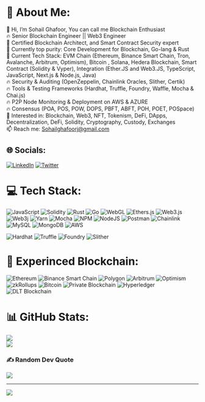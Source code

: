 # 💫 About Me:
👋 Hi, I’m Sohail Ghafoor, You can call me Blockchain Enthusiast<br>🔥 Senior Blockchain Engineer || Web3 Engineer <br>🚀 Certified Blockchain Architect, and Smart Contract Security expert <br>🚀 Currently top purity: Core Development for Blockchain, Go-lang & Rust <br>🌱 Current Tech Stack: EVM Chain (Ethereum, Binance Smart Chain, Tron, Avalanche, Arbitrum, Optimism), Bitcoin , Solana, Hedera Blockchain, Smart Contract (Solidity & Vyper), Integration (Ether.JS and Web3.JS, TypeScript, JavaScript, Next.js & Node.js, Java)<br>🔥 Security & Auditing (OpenZeppelin, Chainlink Oracles, Slither, Certik)<br>🔥 Tools & Testing Frameworks (Hardhat, Truffle, Foundry, Waffle, Mocha & Chai.js)<br>🔥 P2P Node Monitoring & Deployment on AWS & AZURE<br>🔥 Consensus (POA, POS, POW, DOPS, PBFT, ABFT, POH, POET, POSpace)<br>👀 Interested in: Blockchain, Web3, NFT, Tokenism, DeFi, DApps, Decentralization, DeFi, Solidity, Cryptography, Custody, Exchanges <br>📫 Reach me: Sohailghafoorj@gmail.com

## 🌐 Socials:
[![LinkedIn](https://img.shields.io/badge/LinkedIn-%230077B5.svg?logo=linkedin&logoColor=white)](https://linkedin.com/in/sohailghafoor) [![Twitter](https://img.shields.io/badge/Twitter-%231DA1F2.svg?logo=Twitter&logoColor=white)](https://twitter.com/sohailghafoorj) 

# 💻 Tech Stack:
![JavaScript](https://img.shields.io/badge/javascript-%23323330.svg?style=for-the-badge&logo=javascript&logoColor=%23F7DF1E)  ![Solidity](https://img.shields.io/badge/Solidity-%23363636.svg?style=for-the-badge&logo=solidity&logoColor=white) ![Rust](https://img.shields.io/badge/rust-%23000000.svg?style=for-the-badge&logo=rust&logoColor=white)
 ![Go](https://img.shields.io/badge/go-%2300ADD8.svg?style=for-the-badge&logo=go&logoColor=white)  ![WebGL](https://img.shields.io/badge/WebGL-990000?logo=webgl&logoColor=white&style=for-the-badge) ![Ethers.js](https://img.shields.io/badge/ethers.js-%2300A6FF.svg?style=for-the-badge&logo=ethereum&logoColor=white)
![Web3.js](https://img.shields.io/badge/web3.js-F16822?style=for-the-badge&logo=web3.js&logoColor=white) ![Web3j](https://img.shields.io/badge/web3j-%23009639.svg?style=for-the-badge&logo=ethereum&logoColor=white)
 ![Yarn](https://img.shields.io/badge/yarn-%232C8EBB.svg?style=for-the-badge&logo=yarn&logoColor=white) ![Mocha](https://img.shields.io/badge/-mocha-%238D6748?style=for-the-badge&logo=mocha&logoColor=white) ![NPM](https://img.shields.io/badge/NPM-%23CB3837.svg?style=for-the-badge&logo=npm&logoColor=white) ![NodeJS](https://img.shields.io/badge/node.js-6DA55F?style=for-the-badge&logo=node.js&logoColor=white) ![Postman](https://img.shields.io/badge/Postman-FF6C37?style=for-the-badge&logo=postman&logoColor=white) ![Chainlink](https://img.shields.io/badge/Chainlink-375BD2?style=for-the-badge&logo=Chainlink&logoColor=white) ![MySQL](https://img.shields.io/badge/mysql-%2300f.svg?style=for-the-badge&logo=mysql&logoColor=white) ![MongoDB](https://img.shields.io/badge/MongoDB-%234ea94b.svg?style=for-the-badge&logo=mongodb&logoColor=white)  ![AWS](https://img.shields.io/badge/AWS-%23FF9900.svg?style=for-the-badge&logo=amazon-aws&logoColor=white)

![Hardhat](https://img.shields.io/badge/Hardhat-%23000000.svg?style=for-the-badge&logo=hardhat&logoColor=white)
![Truffle](https://img.shields.io/badge/Truffle-%239247FF.svg?style=for-the-badge&logo=truffle&logoColor=white)
![Foundry](https://img.shields.io/badge/Foundry-%23000000.svg?style=for-the-badge&logo=ethereum&logoColor=white)
![Slither](https://img.shields.io/badge/Slither-%23000000.svg?style=for-the-badge&logo=ethereum&logoColor=white)

# 🔗 Experinced Blockchain:
![Ethereum](https://img.shields.io/badge/Ethereum-%2300A1E4.svg?style=for-the-badge&logo=ethereum&logoColor=white)
![Binance Smart Chain](https://img.shields.io/badge/Binance_Smart_Chain-%232A69AC.svg?style=for-the-badge&logo=binance&logoColor=white)
![Polygon](https://img.shields.io/badge/Polygon-%2300A3FF.svg?style=for-the-badge&logo=polygon&logoColor=white)
![Arbitrum](https://img.shields.io/badge/Arbitrum-%2300A3FF.svg?style=for-the-badge&logo=arbitrum&logoColor=white)
![Optimism](https://img.shields.io/badge/Optimism-%23000000.svg?style=for-the-badge&logo=optimism&logoColor=white)
![zkRollups](https://img.shields.io/badge/zkRollups-%23000000.svg?style=for-the-badge&logo=ethereum&logoColor=white)
![Bitcoin](https://img.shields.io/badge/Bitcoin-%23F7931A.svg?style=for-the-badge&logo=bitcoin&logoColor=white)
![Private Blockchain](https://img.shields.io/badge/Private_Blockchain-%23000000.svg?style=for-the-badge&logo=ethereum&logoColor=white)
![Hyperledger](https://img.shields.io/badge/Hyperledger-%23FF6A00.svg?style=for-the-badge&logo=hyperledger&logoColor=white)
![DLT Blockchain](https://img.shields.io/badge/DLT_Blockchain-%23000000.svg?style=for-the-badge&logo=ethereum&logoColor=white)


# 📊 GitHub Stats:
![](https://github-readme-stats.vercel.app/api?username=sohailghafoor&theme=dark&hide_border=false&include_all_commits=true&count_private=false)<br/>
![](https://github-readme-streak-stats.herokuapp.com/?user=sohailghafoor&theme=dark&hide_border=false)<br/>

### ✍️ Random Dev Quote
![](https://quotes-github-readme.vercel.app/api?type=horizontal&theme=radical)

---
[![](https://visitcount.itsvg.in/api?id=sohailghafoor&icon=0&color=1)](https://visitcount.itsvg.in)

<!-- Proudly created with GPRM ( https://gprm.itsvg.in ) -->
